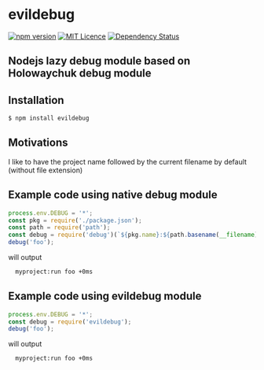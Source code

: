 # evildebug

<!-- ![Node.js CI](https://github.com/eviltik/pinary/workflows/Node.js%20CI/badge.svg) -->
[![npm version](https://badge.fury.io/js/evildebug.svg)](https://badge.fury.io/js/evildebug)
[![MIT Licence](https://badges.frapsoft.com/os/mit/mit.svg?v=103)](https://opensource.org/licenses/mit-license.php)
[![Dependency Status](https://david-dm.org/eviltik/evildebug.svg)](https://david-dm.org/eviltik/evildebug)

Nodejs lazy debug module based on Holowaychuk debug module
-------------------------------------------------------------

## Installation

```bash
$ npm install evildebug
```

## Motivations

I like to have the project name followed by the current filename by default (without file extension)


Example code using native debug module 
------------------------------------

```js run.js
process.env.DEBUG = '*';
const pkg = require('./package.json');
const path = require('path');
const debug = require('debug')(`${pkg.name}:${path.basename(__filename).replace(/\.js$/, '')}`);
debug('foo');
```
will output 
```bash
  myproject:run foo +0ms
```

Example code using evildebug module
--------------------------------------
```js run.js
process.env.DEBUG = '*';
const debug = require('evildebug');
debug('foo');
```
will output 
```bash
  myproject:run foo +0ms
```

